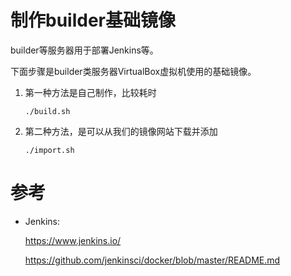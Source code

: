 # 制作builder基础镜像

  builder等服务器用于部署Jenkins等。

  下面步骤是builder类服务器VirtualBox虚拟机使用的基础镜像。

1. 第一种方法是自己制作，比较耗时

   `./build.sh`

2. 第二种方法，是可以从我们的镜像网站下载并添加

   `./import.sh`

# 参考

  - Jenkins:

    https://www.jenkins.io/

    https://github.com/jenkinsci/docker/blob/master/README.md
